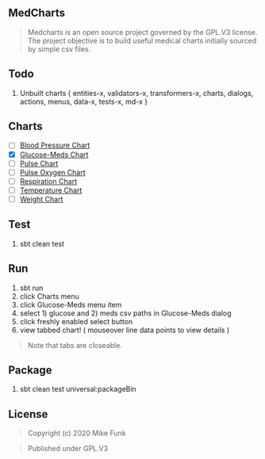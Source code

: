 MedCharts
---------
>Medcharts is an open source project governed by the GPL.V3 license. The project objective is
>to build useful medical charts initially sourced by simple csv files.

Todo
----
1. Unbuilt charts { entities-x, validators-x, transformers-x, charts, dialogs, actions, menus, data-x, tests-x, md-x }

Charts
------
- [ ] [Blood Pressure Chart](./docs/blood.pressure.chart.md)
- [x] [Glucose-Meds Chart](./docs/glucose.meds.chart.md)
- [ ] [Pulse Chart](./docs/pulse.chart.md)
- [ ] [Pulse Oxygen Chart](./docs/pulse.oxygen.chart.md)
- [ ] [Respiration Chart](./docs/respiration.chart.md)
- [ ] [Temperature Chart](./docs/temperature.chart.md)
- [ ] [Weight Chart](./docs/weight.chart.md)

Test
----
1. sbt clean test

Run
---
1. sbt run
2. click Charts menu
3. click Glucose-Meds menu item
4. select 1) glucose and 2) meds csv paths in Glucose-Meds dialog
5. click freshly enabled select button
6. view tabbed chart! ( mouseover line data points to view details )
>Note that tabs are closeable.

Package
-------
1. sbt clean test universal:packageBin

License
-------
>Copyright (c) 2020 Mike Funk

>Published under GPL.V3
